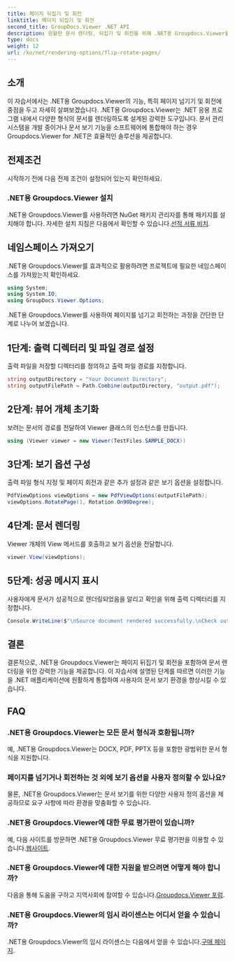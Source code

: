 ```yaml
---
title: 페이지 뒤집기 및 회전
linktitle: 페이지 뒤집기 및 회전
second_title: GroupDocs.Viewer .NET API
description: 원활한 문서 렌더링, 뒤집기 및 회전을 위해 .NET용 Groupdocs.Viewer를 응용 프로그램에 통합하는 방법을 알아보세요.
type: docs
weight: 12
url: /ko/net/rendering-options/flip-rotate-pages/
---
```

## 소개
이 자습서에서는 .NET용 Groupdocs.Viewer의 기능, 특히 페이지 넘기기 및 회전에 중점을 두고 자세히 살펴보겠습니다. .NET용 Groupdocs.Viewer는 .NET 응용 프로그램 내에서 다양한 형식의 문서를 렌더링하도록 설계된 강력한 도구입니다. 문서 관리 시스템을 개발 중이거나 문서 보기 기능을 소프트웨어에 통합해야 하는 경우 Groupdocs.Viewer for .NET은 효율적인 솔루션을 제공합니다.
## 전제조건
시작하기 전에 다음 전제 조건이 설정되어 있는지 확인하세요.
### .NET용 Groupdocs.Viewer 설치
 .NET용 Groupdocs.Viewer를 사용하려면 NuGet 패키지 관리자를 통해 패키지를 설치해야 합니다. 자세한 설치 지침은 다음에서 확인할 수 있습니다.[선적 서류 비치](https://reference.groupdocs.com/viewer/net/).

## 네임스페이스 가져오기
.NET용 Groupdocs.Viewer를 효과적으로 활용하려면 프로젝트에 필요한 네임스페이스를 가져왔는지 확인하세요.
```csharp
using System;
using System.IO;
using GroupDocs.Viewer.Options;
```

.NET용 Groupdocs.Viewer를 사용하여 페이지를 넘기고 회전하는 과정을 간단한 단계로 나누어 보겠습니다.
## 1단계: 출력 디렉터리 및 파일 경로 설정
출력 파일을 저장할 디렉터리를 정의하고 출력 파일 경로를 지정합니다.
```csharp
string outputDirectory = "Your Document Directory";
string outputFilePath = Path.Combine(outputDirectory, "output.pdf");
```
## 2단계: 뷰어 개체 초기화
보려는 문서의 경로를 전달하여 Viewer 클래스의 인스턴스를 만듭니다.
```csharp
using (Viewer viewer = new Viewer(TestFiles.SAMPLE_DOCX))
```
## 3단계: 보기 옵션 구성
출력 파일 형식 지정 및 페이지 회전과 같은 추가 설정과 같은 보기 옵션을 설정합니다.
```csharp
PdfViewOptions viewOptions = new PdfViewOptions(outputFilePath);
viewOptions.RotatePage(1, Rotation.On90Degree);
```
## 4단계: 문서 렌더링
Viewer 개체의 View 메서드를 호출하고 보기 옵션을 전달합니다.
```csharp
viewer.View(viewOptions);
```
## 5단계: 성공 메시지 표시
사용자에게 문서가 성공적으로 렌더링되었음을 알리고 확인을 위해 출력 디렉터리를 지정합니다.
```csharp
Console.WriteLine($"\nSource document rendered successfully.\nCheck output in {outputDirectory}.");
```

## 결론
결론적으로, .NET용 Groupdocs.Viewer는 페이지 뒤집기 및 회전을 포함하여 문서 렌더링을 위한 강력한 기능을 제공합니다. 이 자습서에 설명된 단계를 따르면 이러한 기능을 .NET 애플리케이션에 원활하게 통합하여 사용자의 문서 보기 환경을 향상시킬 수 있습니다.
## FAQ
### .NET용 Groupdocs.Viewer는 모든 문서 형식과 호환됩니까?
예, .NET용 Groupdocs.Viewer는 DOCX, PDF, PPTX 등을 포함한 광범위한 문서 형식을 지원합니다.
### 페이지를 넘기거나 회전하는 것 외에 보기 옵션을 사용자 정의할 수 있나요?
물론, .NET용 Groupdocs.Viewer는 문서 보기를 위한 다양한 사용자 정의 옵션을 제공하므로 요구 사항에 따라 환경을 맞춤화할 수 있습니다.
### .NET용 Groupdocs.Viewer에 대한 무료 평가판이 있습니까?
 예, 다음 사이트를 방문하면 .NET용 Groupdocs.Viewer 무료 평가판을 이용할 수 있습니다.[웹사이트](https://releases.groupdocs.com/).
### .NET용 Groupdocs.Viewer에 대한 지원을 받으려면 어떻게 해야 합니까?
 다음을 통해 도움을 구하고 지역사회에 참여할 수 있습니다.[Groupdocs.Viewer 포럼](https://forum.groupdocs.com/c/viewer/9).
### .NET용 Groupdocs.Viewer의 임시 라이센스는 어디서 얻을 수 있습니까?
 .NET용 Groupdocs.Viewer의 임시 라이센스는 다음에서 얻을 수 있습니다.[구매 페이지](https://purchase.groupdocs.com/temporary-license/).